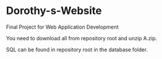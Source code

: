 # Dorothy-s-Website
Final Project for Web Application Development

You need to download all from repository root and unzip A.zip.

SQL can be found in repository root in the database folder.
